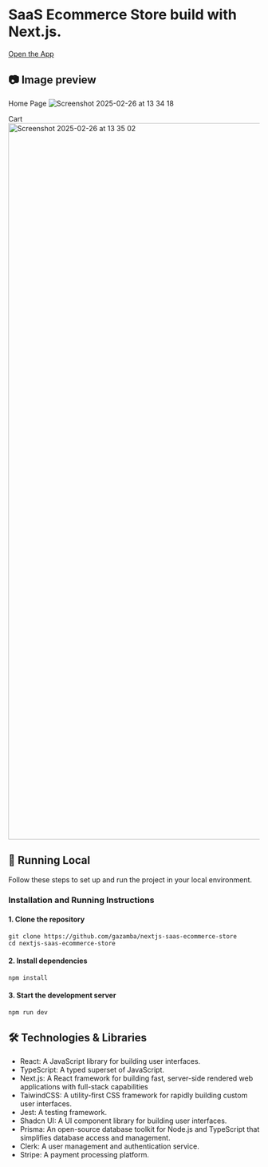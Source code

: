 # SaaS Ecommerce Store build with Next.js.

[Open the App](https://nextjs-saas-ecommerce-store-beige.vercel.app)

## 📷 Image preview

Home Page
![Screenshot 2025-02-26 at 13 34 18](https://github.com/user-attachments/assets/a73a1653-4cbd-484b-8287-6ec246339c20)

Cart
<img width="1433" alt="Screenshot 2025-02-26 at 13 35 02" src="https://github.com/user-attachments/assets/018230df-c768-46e1-84f4-f825cb7d132b" />

## 🚀 Running Local

Follow these steps to set up and run the project in your local environment.

### Installation and Running Instructions
#### 1. Clone the repository
```
git clone https://github.com/gazamba/nextjs-saas-ecommerce-store
cd nextjs-saas-ecommerce-store
```
#### 2. Install dependencies
```
npm install
```
#### 3. Start the development server
```
npm run dev
```
## 🛠️ Technologies & Libraries
- React: A JavaScript library for building user interfaces.
- TypeScript: A typed superset of JavaScript.
- Next.js: A React framework for building fast, server-side rendered web applications with full-stack capabilities
- TaiwindCSS: A utility-first CSS framework for rapidly building custom user interfaces.
- Jest: A testing framework.
- Shadcn UI: A UI component library for building user interfaces.
- Prisma: An open-source database toolkit for Node.js and TypeScript that simplifies database access and management.
- Clerk: A user management and authentication service.
- Stripe: A payment processing platform.
